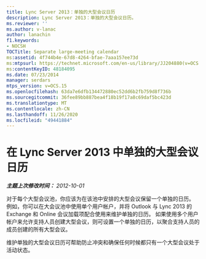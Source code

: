 ```yaml
---
title: Lync Server 2013：单独的大型会议日历
description: Lync Server 2013：单独的大型会议日历。
ms.reviewer: ''
ms.author: v-lanac
author: lanachin
f1.keywords:
- NOCSH
TOCTitle: Separate large-meeting calendar
ms:assetid: 4f744b4e-67d8-4264-bfae-7aaa157ee73d
ms:mtpsurl: https://technet.microsoft.com/en-us/library/JJ204880(v=OCS.15)
ms:contentKeyID: 48184095
ms.date: 07/23/2014
manager: serdars
mtps_version: v=OCS.15
ms.openlocfilehash: 63da7e6dfb134472880ec52dd6b2fb759d8f736b
ms.sourcegitcommit: 36fee89bb887bea4f18b19f17a8c69daf5bc423d
ms.translationtype: MT
ms.contentlocale: zh-CN
ms.lasthandoff: 11/26/2020
ms.locfileid: "49441884"
---
```

# <a name="separate-large-meeting-calendar-in-lync-server-2013"></a>在 Lync Server 2013 中单独的大型会议日历

<div data-xmlns="http://www.w3.org/1999/xhtml">

<div class="topic" data-xmlns="http://www.w3.org/1999/xhtml" data-msxsl="urn:schemas-microsoft-com:xslt" data-cs="https://msdn.microsoft.com/">

<div data-asp="https://msdn2.microsoft.com/asp">



</div>

<div id="mainSection">

<div id="mainBody">

<span> </span>

_**主题上次修改时间：** 2012-10-01_

对于每个大型会议池，你应该为在该池中安排的大型会议保留一个单独的日历。 例如，你可以在大会议池中使用单个用户帐户，并将 Outlook 与 Lync 2013 的 Exchange 和 Online 会议加载项配合使用来维护单独的日历。 如果使用多个用户帐户来允许支持人员创建大型会议，则可设置一个单独的日历，以聚合支持人员的成员创建的所有大型会议。

维护单独的大型会议日历可帮助防止冲突和确保任何时候都只有一个大型会议处于活动状态。

</div>

<span> </span>

</div>

</div>

</div>

